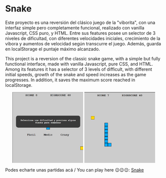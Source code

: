 
# Snake
<p>Este proyecto es una reversión del clásico juego de la "viborita", con una interfaz simple pero completamente funcional, realizado con vanilla Javascript, CSS puro, y HTML. Entre sus features posee un selector de 3 niveles de dificultad, con diferentes velocidades iniciales, crecimiento de la víbora y aumentos de velocidad según transcurre el juego. Además, guarda en localStorage el puntaje máximo alcanzado.</p>
<p>This project is a reversion of the classic snake game, with a simple but fully functional interface, made with vanilla Javascript, pure CSS, and HTML. Among its features it has a selector of 3 levels of difficult, with different initial speeds, growth of the snake and speed increases as the game progresses. In addition, it saves the maximum score reached in localStorage.</p>
<p  align="center">
<img  align="center"  src="./img/Screenshot1.png"  width="45%"  />
<img  align="center"  src="./img/Screenshot2.png"  width="45%"  />
</p>
<p>Podes echarte unas partidas acá / You can play here 😉😉😉: <a  href="https://snake-emmanueljuarez.vercel.app/"  target="_blank"  rel="noopener">Snake</a></p>
